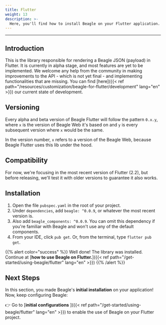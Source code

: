 ```yaml
---
title: Flutter
weight: 13
description: >-
  Here, you'll find how to install Beagle on your Flutter application.
---
```


---

## Introduction
This is the library responsible for rendering a Beagle JSON (payload) in Flutter. It is currently in alpha stage, and
most features are yet to be implemented. We welcome any help from the community in making improvements to the API -
which is not yet final - and implementing functionalities that are missing. You can find
[here]({{< ref path="/resources/customization/beagle-for-flutter/development" lang="en" >}}) our current state of development.

## Versioning
Every alpha and beta version of Beagle Flutter will follow the pattern `0.x.y`, where `x` is the version of Beagle Web
it's based on and `y` is every subsequent version where `x` would be the same.

In the version number, `x` refers to a version of the Beagle Web, because Beagle Flutter uses this lib under the hood.

## Compatibility
For now, we're focusing in the most recent version of Flutter (2.2), but before releasing, we'll test it with older
versions to guarantee it also works.

## Installation
1. Open the file `pubspec.yaml` in the root of your project.
2. Under `dependencies`, add `beagle: ^0.0.9`, or whatever the most recent version is.
3. Also add `beagle_components: ^0.0.9`. You can omit this dependency if you're familiar with Beagle and won't use any
of the default components.
4. From your IDE, click `pub get`. Or, from the terminal, type `flutter pub get`.

{{% alert color="success" %}}
Well done! The library was installed. Continue at
[**how to use Beagle on Flutter.**]({{< ref path="/get-started/using-beagle/flutter" lang="en" >}})
{{% /alert %}}

## **Next Steps**

In this section, you made Beagle's **initial installation** on your application!  
Now, keep configuring Beagle:

👉 Go to
[**initial configurations** ]({{< ref path="/get-started/using-beagle/flutter" lang="en" >}})
to enable the use of Beagle on your Flutter project.
